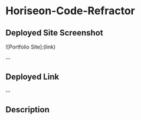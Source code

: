 # Horiseon-Code-Refractor
## Deployed Site Screenshot

![Portfolio Site]:(link)

--
## Deployed Link
[Deployed Site]: ((https://vharris113.github.io/Horiseon-Code-Refractor/))
--
## Description
<!-- The CSS held the bulk of the issues I'm finding. A lot of the code is jumbled together and written out, very redundant. I was able to put similarly formatted selectors together, so they'd be formatted the same.

I also added non-coding lines to show division and organization with the different selectors.

For the HTML, I changed the website title to Horiseon. There was also a missing ID element that needed to be fixed, so when the top link was clicked for "Search Engine Optimization" it would actually travel to that part of the page.

I also turned the final paragraph from a <p> to a <p2>, so the color I changed the original paragraph in CSS wouldn't be white. That way, it can show up easily on the background.




